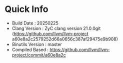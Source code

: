 # Quick Info
* Build Date : 20250225
* Clang Version : ZyC clang version 21.0.0git (https://github.com/llvm/llvm-project a60e8a2c2579252d66a0656c387af29475e9b908)
* Binutils Version : master
* Compiled Based : https://github.com/llvm/llvm-project/commit/a60e8a2c

